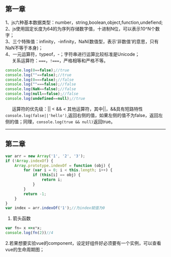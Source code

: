 ## 第一章
1、js六种基本数据类型：number，string,boolean,object,function,undefiend;  
2、js使用固定长度为64的为序列存储数字值，十进制N位，可以表示10^N个数字；  
3、三个特殊值：infinity，-infinity，NaN(数值型，表示‘非数值’的意思，只有NaN不等于本身)；  
4、一元运算符，typeof，-；字符串进行运算比较标准是Unicode；  
&ensp;&ensp;&ensp;关系运算符：`===`，`!===`，严格相等和严格不等。  
   ```js
   console.log(0==false);//true
   console.log(""==false);//true
   console.log(0===false);//false
   console.log(""===false);//false
   console.log(NaN==false);//false
   console.log(null==false);//false
   console.log(undefined==null);//true
```  
&ensp;&ensp;&ensp;运算符的优先级：|| < && < 其他运算符，其中||，&&具有短路特性`console.log(false||'hello')`,返回右侧的值，如果左侧的值不为false，返回左侧的值；同理，`console.log(true && null)`返回true。  

---
## 第二章
```js
var arr = new Array('1', '2', '3');  
if (!Array.indexOf) {  
    Array.prototype.indexOf = function (obj) {  
        for (var i = 0; i < this.length; i++) {  
            if (this[i] == obj) {  
                return i;  
            }  
        }  
        return -1;  
    }  
}  
var index = arr.indexOf('1');//为index赋值为0  
```
1. 箭头函数  
```js
var fn= x =>x*x;
console.log(fn(2))//4
```
2.若果想要实验vue的component，设定好组件好必须要有一个实例，可以查看vue的生命周期图；
